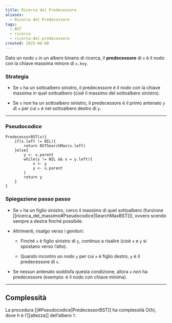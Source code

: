 ```yaml
---
title: Ricerca del Predecessore
aliases:
  - Ricerca del Predecessore
tags:
  - BST
  - ricerca
  - ricerca-del-predecessore
created: 2025-06-08
---
```

Dato un nodo `x` in un albero binario di ricerca, il **predecessore** di `x` è il nodo con la chiave massima minore di `x.key`.

### Strategia

- Se `x` ha un sottoalbero sinistro, il predecessore è il nodo con la chiave massima in quel sottoalbero (cioè il massimo del sottoalbero sinistro).
    
- Se `x` non ha un sottoalbero sinistro, il predecessore è il primo antenato `y` di `x` per cui `x` è nel sottoalbero destro di `y`.  

---
### Pseudocodice

```
PredecessorBST(x){
	if(x.left != NIL){
		return BSTSearchMax(x.left)
	}else{
		y <- x.parent
		while(y != NIL && x = y.left){
			x <- y
			y <- x.parent
		}
		return y
	}
}
```

### Spiegazione passo passo

- Se `x` ha un figlio sinistro, cerco il massimo di quel sottoalbero (funzione [[ricerca_del_massimo#Pseudocodice|SearchMaxBST]]), ovvero scendo sempre a destra finché possibile.
    
- Altrimenti, risalgo verso i genitori:
    
    - Finché `x` è figlio sinistro di `y`, continuo a risalire (cioè `x` e `y` si spostano verso l’alto).
        
    - Quando incontro un nodo `y` per cui `x` è figlio destro, `y` è il predecessore di `x`.
        
- Se nessun antenato soddisfa questa condizione, allora `x` non ha predecessore (esempio: è il nodo con chiave minima).

---
## Complessità
La procedura [[#Pseudocodice|PredecessorBST]] ha complessità O(h), dove h è l’[[altezza]] dell’albero `T`.